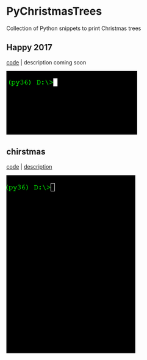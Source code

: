 # PyChristmasTrees
Collection of Python snippets to print Christmas trees

## **Happy 2017**

[code](happy2017.py) | description coming soon

![Animated GIF of happy2017.py console output](happy2017.gif)

## **chirstmas** 

[code](christmas.py) | [description](christmas.md)

![Animated GIF of christmas.py console output](christmas.gif)
